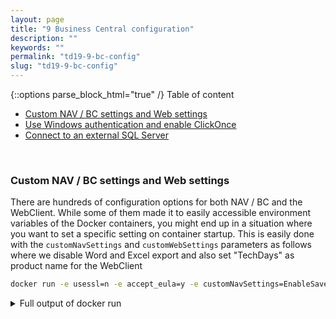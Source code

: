 ```yaml
---
layout: page
title: "9 Business Central configuration"
description: ""
keywords: ""
permalink: "td19-9-bc-config"
slug: "td19-9-bc-config"
---
```

{::options parse_block_html="true" /}
Table of content
- [Custom NAV / BC settings and Web settings](#custom-nav--bc-settings-and-web-settings)
- [Use Windows authentication and enable ClickOnce](#use-windows-authentication-and-enable-clickonce)
- [Connect to an external SQL Server](#connect-to-an-external-sql-server)

&nbsp;<br />
### Custom NAV / BC settings and Web settings
There are hundreds of configuration options for both NAV / BC and the WebClient. While some of them made it to easily accessible environment variables of the Docker containers, you might end up in a situation where you want to set a specific setting on container startup. This is easily done with the `customNavSettings` and `customWebSettings` parameters as follows where we disable Word and Excel export and also set "TechDays" as product name for the WebClient
```bash
docker run -e usessl=n -e accept_eula=y -e customNavSettings=EnableSaveToExcelForRdlcReports=false,EnableSaveToWordForRdlcReports=false -e customWebSettings=Productname=TechDays --name custom mcr.microsoft.com/businesscentral/onprem:ltsc2019
```

<details><summary markdown="span">Full output of docker run</summary>
```bash
PS C:\> docker run -e usessl=n -e accept_eula=y -e customNavSettings=EnableSaveToExcelForRdlcReports=false,EnableSaveToWordForRdlcReports=false -e customWebSettings=Productname=TechDays --name custom mcr.microsoft.com/businesscentral/onprem:ltsc2019
Initializing...
Starting Container
Hostname is 7ac17d457294
PublicDnsName is 7ac17d457294
Using NavUserPassword Authentication
Starting Local SQL Server
Starting Internet Information Server
Creating Self Signed Certificate
Self Signed Certificate Thumbprint E4FE563C6BC9CF4EEAC094E4DFEF1503AA59BEA4
Modifying Service Tier Config File with Instance Specific Settings
Modifying Service Tier Config File with settings from environment variable
Setting EnableSaveToExcelForRdlcReports to false
Setting EnableSaveToWordForRdlcReports to false
Starting Service Tier
Registering event sources
Creating DotNetCore Web Server Instance
Modifying Web Client config with settings from environment variable
Creating Productname and setting it to TechDays
Creating http download site
Setting SA Password and enabling SA
Creating admin as SQL User and add to sysadmin
Creating SUPER user
Container IP Address: 172.27.11.42
Container Hostname  : 7ac17d457294
Container Dns Name  : 7ac17d457294
Web Client          : http://7ac17d457294/BC/
Admin Username      : admin
Admin Password      : Zove4171
Dev. Server         : http://7ac17d457294
Dev. ServerInstance : BC

Files:
http://7ac17d457294:8080/al-4.0.194000.vsix

Initialization took 47 seconds
Ready for connections!
Starting EventLog Monitor
Monitoring EventSources from EventLog[Application]:
- MicrosoftDynamicsNAVClientClientService
- MicrosoftDynamicsNAVClientWebClient
- MicrosoftDynamicsNavServer$BC
- MSSQL$SQLEXPRESS
```
</details>
&nbsp;<br />
After that, open your local browser at http://&lt;ip&gt;/BC and enter username and password as provided. You should see "TechDays" in the top left corner and if you open a report and select "Send to...", you should see onl "PDF Document" and "Schedule..." as we disabled Word and Excel export.
&nbsp;<br />
Don't stop this container as we will be usig it again in a later part of the lab. Also note down the password as we will need that later as well.

### Use Windows authentication and enable ClickOnce
The second example is a bit more old-school as it will allow us to use ClickOnce (param `clickonce=y`) to get the old Windows Client and also use Windows authentication (params `username` and `password`). Make sure to use your username and password as provided for the VM. As ClickOnce and SSO are sensitive to the network names, we also add `--name sso --hostname sso`.
```bash
docker run -e accept_eula=y --name sso --hostname sso -e auth=windows -e username=TechDaysAdmin -e password=Passw0rd*123 -e clickonce=y mcr.microsoft.com/dynamicsnav:2018-gb-ltsc2019
```

<details><summary markdown="span">Full output of details</summary>
```bash
PS C:\> docker run -e accept_eula=y --name sso --hostname sso -e auth=windows -e username=TechDaysAdmin -e password=Passw0rd*123 -e clickonce=y mcr.microsoft.com/dynamicsnav:2018-gb-ltsc2019
Initializing...
Starting Container
Hostname is sso
PublicDnsName is sso
Using Windows Authentication
Starting Local SQL Server
Starting Internet Information Server
Modifying Service Tier Config File with Instance Specific Settings
Starting Service Tier
Registering event sources
Creating DotNetCore Web Server Instance
Creating http download site
Creating Windows user TechDaysAdmin
Setting SA Password and enabling SA
Creating SUPER user
Creating ClickOnce Manifest
Container IP Address: 172.27.8.80
Container Hostname  : sso
Container Dns Name  : sso
Web Client          : http://sso/NAV/
Dev. Server         : http://sso
Dev. ServerInstance : NAV
ClickOnce Manifest  : http://sso:8080/NAV

Files:
http://sso:8080/al-0.13.149996.vsix

Initialization took 71 seconds
Ready for connections!
Starting EventLog Monitor
Monitoring EventSources from EventLog[Application]:
- MicrosoftDynamicsNAVClientClientService
- MicrosoftDynamicsNAVClientWebClient
- MicrosoftDynamicsNavServer$NAV
- MSSQL$SQLEXPRESS
```
</details>
&nbsp;<br />
To make sure we can access the container by name, we need to add an entry to the hosts file of our host VM. Make sure to replace the IP address with the one provided in the log output of your container. After that, ping sso to make sure the connection works
```bash
Add-Content C:\Windows\System32\drivers\etc\hosts '172.27.8.80 sso'
ping sso
```
After that, you can open [http://sso:8080/NAV](http://sso:8080/NAV) and install the Windows Client from there after checking the "I accept the license"-chechbox. The ClickOnce client comes pre-configured, so it should automatically connect you to the right instance on startup and as we enabled Windows authentication, you should also be automatically logged in. You can even install C/SIDE through ClickOnce, but make sure to also install the SQL Native Client referenced under "Required components".

### Connect to an external SQL Server
Connecting a container to an already existing database is a common use case, so we are going to do that here as well. We will reuse the database in our container from the first example. First we enter the container, stop the SQL service, exit the container again and copy the database files to the host
```bash
docker exec -ti custom powershell
stop-service MSSQL`$SQLEXPRESS
exit
docker cp custom:c:\databases\ .
dir .\databases\
```

<details><summary markdown="span">Full output of the SQL database preparation</summary>
```bash
PS C:\> docker exec -ti custom powershell
Windows PowerShell
Copyright (C) Microsoft Corporation. All rights reserved.

PS C:\> stop-service MSSQL`$SQLEXPRESS
PS C:\> exit
PS C:\> docker cp custom:c:\databases\ .
PS C:\> dir .\databases\

    Directory: C:\databases

Mode                LastWriteTime         Length Name
----                -------------         ------ ----
-a----       11/11/2019   2:40 PM        4325376 Demo Database NAV (15-0).ldf
-a----       11/11/2019   2:40 PM      256573440 Demo Database NAV (15-0).mdf

```
</details>
&nbsp;<br />

Now we have the database files on our host VM, so we don't need the custom container anymore and you can delete it, if you want. The next step is to create a SQL Server container which attaches the Cronus database on startup. We bind mount our database folder into the container to give it access to the files and we set a password for the default sa user.
```bash
docker run --hostname sql --name sql -v C:/databases/:C:/databases/ -e sa_password=Passw0rd*123 -e ACCEPT_EULA=Y -e attach_dbs="[{'dbName':'Cronus','dbFiles':['C:\\databases\\Demo Database NAV (15-0).mdf','C:\\databases\\Demo Database NAV (15-0).ldf']}]" chrml/mssql-server-windows-express:1809
```

<details><summary markdown="span">Full output of SQL start and attach</summary>
```bash
PS C:\> docker run --hostname sql --name sql -v C:/databases/:C:/databases/ -e sa_password=Passw0rd*123 -e ACCEPT_EULA=Y -e attach_dbs="[{'dbName':'Cronus','dbFiles':['C:\\databases\\Demo Database NAV (15-0).mdf','C:\\databases\\Demo Database NAV (15-0).ldf']}]" chrml/mssql-server-windows-express:1809
VERBOSE: Starting SQL Server
VERBOSE: Changing SA login credentials
VERBOSE: Attaching 1 database(s)
VERBOSE: Invoke-Sqlcmd -Query IF EXISTS (SELECT 1 FROM SYS.DATABASES WHERE NAME
 = 'Cronus') BEGIN EXEC sp_detach_db [Cronus] END;CREATE DATABASE [Cronus] ON
(FILENAME = N'C:\databases\Demo Database NAV (15-0).mdf'),(FILENAME =
N'C:\databases\Demo Database NAV (15-0).ldf') FOR ATTACH;
VERBOSE: Started SQL Server.
```
</details>
&nbsp;<br />

With our SQL Server container ready for connections, we can now start our BC container again, but this time tell it to connect to the container. You will see that the ouput no longer shows "Starting local SQL Server" as it is now connecting to our SQL container instead.
```bash
docker run -e usessl=n -e accept_eula=y -e databaseusername=sa -e databasepassword=Passw0rd*123 -e databaseserver=sql -e databasename=Cronus --name custom mcr.microsoft.com/businesscentral/onprem:ltsc2019
```

<details><summary markdown="span">Full output of the docker run</summary>
```bash
PS C:\> docker run -e usessl=n -e accept_eula=y -e databaseusername=sa -e databasepassword=Passw0rd*123 -e databaseserver=sql -e databasename=Cronus --name custom mcr.microsoft.com/businesscentral/onprem:ltsc2019
Initializing...
Starting Container
Hostname is dbaf0b667ef5
PublicDnsName is dbaf0b667ef5
Using NavUserPassword Authentication
Starting Internet Information Server
Import Encryption Key
Creating Self Signed Certificate
Self Signed Certificate Thumbprint 6E46F1D91471B06580640091CFE96DF4B037824F
Modifying Service Tier Config File with Instance Specific Settings
Starting Service Tier
Registering event sources
Creating DotNetCore Web Server Instance
Creating http download site
Container IP Address: 172.27.10.250
Container Hostname  : dbaf0b667ef5
Container Dns Name  : dbaf0b667ef5
Web Client          : http://dbaf0b667ef5/BC/
Dev. Server         : http://dbaf0b667ef5
Dev. ServerInstance : BC

Files:
http://dbaf0b667ef5:8080/al-4.0.194000.vsix

Initialization took 41 seconds
Ready for connections!
Starting EventLog Monitor
Monitoring EventSources from EventLog[Application]:
- MicrosoftDynamicsNAVClientClientService
- MicrosoftDynamicsNAVClientWebClient
- MicrosoftDynamicsNavServer$BC
- MSSQL$SQLEXPRESS
```
</details>
&nbsp;<br />
This is now a multi-container environment, so it makes sense to put it into a compose file. You can either try to create it yourself or find the solution under Desktop\sources\presentation-src-techdays-19\bc-compose where the [docker-compose.yml](https://github.com/tfenster/presentation-src/blob/techdays-19/bc-compose/docker-compose.yml) is stored.
&nbsp;<br />
Stop the other containers and then call `docker-compose up` to start them again, this time using the definition in the compose file

```bash
docker rm -f sql
docker rm -f custom
cd ~\Desktop\sources\presentation-src-techdays-19\bc-compose
docker-compose up
```

<details><summary markdown="span">Full output of docker-compose up</summary>
```bash
PS C:\> docker rm -f sql
sql
PS C:\> docker rm -f custom
custom
PS C:\> cd ~\Desktop\sources\presentation-src-techdays-19\bc-compose
PS C:\Users\TechDaysAdmin\Desktop\sources\presentation-src-techdays-19\bc-compose> docker-compose up
Creating temp_sql_1 ... done
Creating temp_nav_1 ... done
Attaching to temp_sql_1, temp_nav_1
nav_1  | Initializing...
nav_1  | Starting Container
nav_1  | Hostname is nav
nav_1  | PublicDnsName is nav
sql_1  | VERBOSE: Starting SQL Server
nav_1  | Using NavUserPassword Authentication
sql_1  | VERBOSE: Changing SA login credentials
nav_1  | Starting Internet Information Server
sql_1  | VERBOSE: Attaching 1 database(s)
sql_1  | VERBOSE: Invoke-Sqlcmd -Query IF EXISTS (SELECT 1 FROM SYS.DATABASES WHERE NAME
sql_1  |  = 'Cronus') BEGIN EXEC sp_detach_db [Cronus] END;CREATE DATABASE [Cronus] ON
sql_1  | (FILENAME = N'C:\databases\Demo Database NAV (15-0).mdf'),(FILENAME =
sql_1  | N'C:\databases\Demo Database NAV (15-0).ldf') FOR ATTACH;
sql_1  | VERBOSE: Started SQL Server.
sql_1  |
nav_1  | Import Encryption Key
nav_1  | Creating Self Signed Certificate
nav_1  | Self Signed Certificate Thumbprint 8B18EC474C70CEEE0C59EC9AA020871BC6CAD0CC
nav_1  | Modifying Service Tier Config File with Instance Specific Settings
nav_1  | Starting Service Tier
sql_1  | TimeGenerated           EntryType Message
sql_1  | -------------           --------- -------
sql_1  | 11/11/2019 3:06:49 PM Information Parallel redo is shutdown for database 'Cr...
sql_1  | 11/11/2019 3:06:49 PM Information Recovery is writing a checkpoint in databa...
sql_1  | 11/11/2019 3:06:49 PM Information 0 transactions rolled back in database 'Cr...
sql_1  | 11/11/2019 3:06:49 PM Information 65 transactions rolled forward in database...
sql_1  | 11/11/2019 3:06:49 PM Information Parallel redo is started for database 'Cro...
sql_1  | 11/11/2019 3:06:49 PM Information Starting up database 'Cronus'.
sql_1  | 11/11/2019 3:06:55 PM Information Parallel redo is shutdown for database 'Cr...
sql_1  | 11/11/2019 3:06:55 PM Information Parallel redo is started for database 'Cro...
sql_1  | 11/11/2019 3:06:55 PM Information Starting up database 'Cronus'.
nav_1  | Registering event sources
nav_1  | Creating DotNetCore Web Server Instance
nav_1  | Creating http download site
nav_1  | Container IP Address: 172.27.1.213
nav_1  | Container Hostname  : nav
nav_1  | Container Dns Name  : nav
nav_1  | Web Client          : http://nav/BC/
nav_1  | Dev. Server         : http://nav
nav_1  | Dev. ServerInstance : BC
nav_1  |
nav_1  | Files:
nav_1  | http://nav:8080/al-4.0.194000.vsix
nav_1  |
nav_1  | Initialization took 41 seconds
nav_1  | Ready for connections!
nav_1  | Starting EventLog Monitor
nav_1  | Monitoring EventSources from EventLog[Application]:
nav_1  | - MicrosoftDynamicsNAVClientClientService
nav_1  | - MicrosoftDynamicsNAVClientWebClient
nav_1  | - MicrosoftDynamicsNavServer$BC
nav_1  | - MSSQL$SQLEXPRESS
```
</details>
&nbsp;<br />
Verify that you can connect by going to http://&lt;ip&gt;/BC and logging in. Now that we have everything in place, we can easily extend this, e.g. to also include a test environment. All we need to do is copy the database files to a new folder, tell the SQL container about that and add a second BC container connected to the test database. To be able to reach them easier, we'll also map the ports to host ports. And to make sure we always now which environment we are using, we set the Product name property accordingly. Those changes are already done in the [docker-compose.extended.yml](https://github.com/tfenster/presentation-src/blob/techdays-19/bc-compose/docker-compose.extended.yml) file

```bash
docker-compose down
copy -r c:\databases\ c:\databases-test
docker-compose -f docker-compose.extended.yml up
```

<details><summary markdown="span">Full output of the extended run</summary>
```bash
PS C:\Users\TechDaysAdmin\Desktop\sources\presentation-src-techdays-19\bc-compose> docker-compose -f docker-compose.extended.yml up
Creating bc-compose_sql_1 ... done
Creating bc-compose_nav-test_1 ... done
Creating bc-compose_nav_1      ... done
Attaching to bc-compose_sql_1, bc-compose_nav_1, bc-compose_nav-test_1
nav_1       | Initializing...
nav-test_1  | Initializing...
nav-test_1  | Starting Container
nav_1       | Starting Container
nav_1       | Hostname is nav
nav_1       | PublicDnsName is nav
nav-test_1  | Hostname is nav-test
nav-test_1  | PublicDnsName is nav-test
sql_1       | VERBOSE: Starting SQL Server
nav-test_1  | Using NavUserPassword Authentication
nav_1       | Using NavUserPassword Authentication
nav-test_1  | Starting Internet Information Server
nav_1       | Starting Internet Information Server
sql_1       | VERBOSE: Changing SA login credentials
sql_1       | VERBOSE: Attaching 2 database(s)
sql_1       | VERBOSE: Invoke-Sqlcmd -Query IF EXISTS (SELECT 1 FROM SYS.DATABASES WHERE NAME
sql_1       |  = 'Cronus') BEGIN EXEC sp_detach_db [Cronus] END;CREATE DATABASE [Cronus] ON
sql_1       | (FILENAME = N'C:\databases\Demo Database NAV (15-0).mdf'),(FILENAME =
sql_1       | N'C:\databases\Demo Database NAV (15-0).ldf') FOR ATTACH;
sql_1       | VERBOSE: Invoke-Sqlcmd -Query IF EXISTS (SELECT 1 FROM SYS.DATABASES WHERE NAME
sql_1       |  = 'CronusTest') BEGIN EXEC sp_detach_db [CronusTest] END;CREATE DATABASE
sql_1       | [CronusTest] ON (FILENAME = N'C:\databases-test\Demo Database NAV
sql_1       | (15-0).mdf'),(FILENAME = N'C:\databases-test\Demo Database NAV (15-0).ldf') FOR
sql_1       |  ATTACH;
sql_1       | VERBOSE: Started SQL Server.
sql_1       |
nav_1       | Import Encryption Key
nav-test_1  | Import Encryption Key
sql_1       | TimeGenerated           EntryType Message
sql_1       | -------------           --------- -------
sql_1       | 11/11/2019 3:34:27 PM Information Parallel redo is shutdown for database 'Cr...
sql_1       | 11/11/2019 3:34:27 PM Information Parallel redo is started for database 'Cro...
sql_1       | 11/11/2019 3:34:27 PM Information Starting up database 'CronusTest'.
sql_1       | 11/11/2019 3:34:27 PM Information Parallel redo is shutdown for database 'Cr...
sql_1       | 11/11/2019 3:34:27 PM Information Parallel redo is started for database 'Cro...
sql_1       | 11/11/2019 3:34:26 PM Information Starting up database 'Cronus'.
sql_1       | 11/11/2019 3:34:29 PM Information Parallel redo is shutdown for database 'Cr...
sql_1       | 11/11/2019 3:34:29 PM Information Parallel redo is shutdown for database 'Cr...
sql_1       | 11/11/2019 3:34:29 PM Information Parallel redo is started for database 'Cro...
sql_1       | 11/11/2019 3:34:29 PM Information Parallel redo is started for database 'Cro...
sql_1       | 11/11/2019 3:34:29 PM Information Starting up database 'CronusTest'.
sql_1       | 11/11/2019 3:34:29 PM Information Starting up database 'Cronus'.
nav_1       | Creating Self Signed Certificate
nav-test_1  | Creating Self Signed Certificate
nav_1       | Self Signed Certificate Thumbprint A37FDFF9902061E67994B8F5E27B54EDF4FC692F
nav-test_1  | Self Signed Certificate Thumbprint 40298476F6732A831D4F980191FF2F52B6E007F5
nav_1       | Modifying Service Tier Config File with Instance Specific Settings
nav-test_1  | Modifying Service Tier Config File with Instance Specific Settings
nav_1       | Starting Service Tier
nav-test_1  | Starting Service Tier
sql_1       | 11/11/2019 3:34:33 PM Information Parallel redo is shutdown for database 'Cr...
sql_1       | 11/11/2019 3:34:33 PM Information Parallel redo is started for database 'Cro...
sql_1       | 11/11/2019 3:34:32 PM Information Parallel redo is shutdown for database 'Cr...
sql_1       | 11/11/2019 3:34:32 PM Information Parallel redo is started for database 'Cro...
sql_1       | 11/11/2019 3:34:32 PM Information Starting up database 'CronusTest'.
sql_1       | 11/11/2019 3:34:32 PM Information Starting up database 'Cronus'.
nav_1       | Registering event sources
nav_1       | Creating DotNetCore Web Server Instance
nav-test_1  | Registering event sources
nav-test_1  | Creating DotNetCore Web Server Instance
nav_1       | Modifying Web Client config with settings from environment variable
nav-test_1  | Modifying Web Client config with settings from environment variable
nav_1       | Creating Productname and setting it to Production
nav-test_1  | Creating Productname and setting it to Test
nav_1       | Creating http download site
nav-test_1  | Creating http download site
nav-test_1  | Container IP Address: 172.27.10.151
nav-test_1  | Container Hostname  : nav-test
nav_1       | Container IP Address: 172.27.11.215
nav-test_1  | Container Dns Name  : nav-test
nav_1       | Container Hostname  : nav
nav-test_1  | Web Client          : http://nav-test/BC/
nav_1       | Container Dns Name  : nav
nav_1       | Web Client          : http://nav/BC/
nav-test_1  | Dev. Server         : http://nav-test
nav-test_1  | Dev. ServerInstance : BC
nav_1       | Dev. Server         : http://nav
nav_1       | Dev. ServerInstance : BC
nav-test_1  |
nav_1       |
nav-test_1  | Files:
nav_1       | Files:
nav-test_1  | http://nav-test:8080/al-4.0.194000.vsix
nav-test_1  |
nav_1       | http://nav:8080/al-4.0.194000.vsix
nav_1       |
nav-test_1  | Initialization took 41 seconds
nav-test_1  | Ready for connections!
nav_1       | Initialization took 41 seconds
nav_1       | Ready for connections!
nav-test_1  | Starting EventLog Monitor
nav_1       | Starting EventLog Monitor
nav-test_1  | Monitoring EventSources from EventLog[Application]:
nav-test_1  | - MicrosoftDynamicsNAVClientClientService
nav-test_1  | - MicrosoftDynamicsNAVClientWebClient
nav-test_1  | - MicrosoftDynamicsNavServer$BC
nav_1       | Monitoring EventSources from EventLog[Application]:
nav-test_1  | - MSSQL$SQLEXPRESS
nav-test_1  |
nav_1       | - MicrosoftDynamicsNAVClientClientService
nav_1       | - MicrosoftDynamicsNAVClientWebClient
nav_1       | - MicrosoftDynamicsNavServer$BC
nav_1       | - MSSQL$SQLEXPRESS
```
</details>
&nbsp;<br />
When both BC containers are ready, go to [http://localhost/BC](http://localhost/BC) and [http://localhost:8080/BC](http://localhost:8080/BC) to see both environments. You should see "Production" in the top left of one environment and "Test" in the other one. You can e.g. post an open Sales Order in one environment and then check the other one to make sure that you indeed have two separate environments. If you want to give it a try, see if you can extend this example to also include a Staging environment on port 8180.
&nbsp;<br />
In the end, stop it all with `docker-compose -f docker-compose.extended.yml down` again
{::options parse_block_html="true" /}